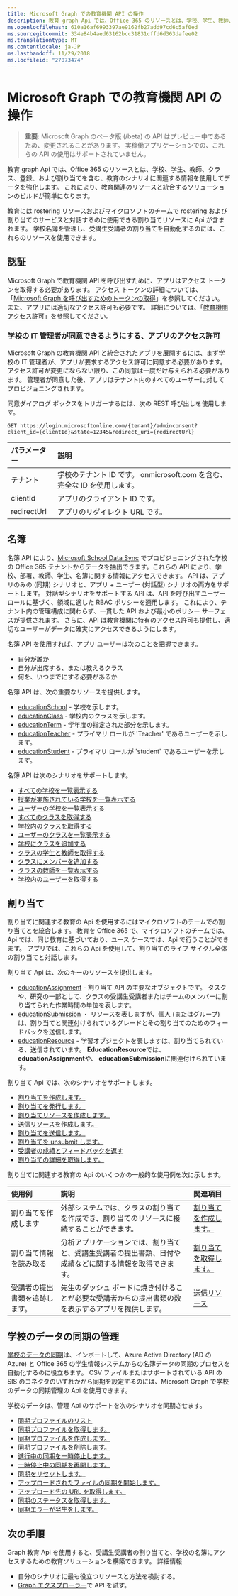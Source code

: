 ```yaml
---
title: Microsoft Graph での教育機関 API の操作
description: 教育 graph Api では、Office 365 のリソースとは、学校、学生、教師、クラス、登録、および割り当てを含む、教育のシナリオに関連する情報を使用してデータを強化します。 これにより、教育関連のリソースと統合するソリューションのビルドが簡単になります。
ms.openlocfilehash: 610a16af6993397ae9162fb27add97cd6c5af0ed
ms.sourcegitcommit: 334e84b4aed63162bcc31831cffd6d363dafee02
ms.translationtype: MT
ms.contentlocale: ja-JP
ms.lasthandoff: 11/29/2018
ms.locfileid: "27073474"
---
```

# <a name="working-with-education-apis-in-microsoft-graph"></a>Microsoft Graph での教育機関 API の操作

> **重要:** Microsoft Graph のベータ版 (/beta) の API はプレビュー中であるため、変更されることがあります。 実稼働アプリケーションでの、これらの API の使用はサポートされていません。

教育 graph Api では、Office 365 のリソースとは、学校、学生、教師、クラス、登録、および割り当てを含む、教育のシナリオに関連する情報を使用してデータを強化します。 これにより、教育関連のリソースと統合するソリューションのビルドが簡単になります。

教育には rostering リソースおよびマイクロソフトのチームで rostering および割り当てのサービスと対話するのに使用できる割り当てリソースに Api が含まれます。 学校名簿を管理し、受講生受講者の割り当てを自動化するのには、これらのリソースを使用できます。

## <a name="authorization"></a>認証

Microsoft Graph で教育機関 API を呼び出すために、アプリはアクセス トークンを取得する必要があります。 アクセス トークンの詳細については、「[Microsoft Graph を呼び出すためのトークンの取得](https://developer.microsoft.com/graph/docs/concepts/auth_overview)」を参照してください。 また、アプリには適切なアクセス許可も必要です。 詳細については、「[教育機関アクセス許可](/graph/permissions-reference#education-permissions)」を参照してください。 

### <a name="app-permissions-to-enable-school-it-admins-to-consent"></a>学校の IT 管理者が同意できるようにする、アプリのアクセス許可 

Microsoft Graph の教育機関 API と統合されたアプリを展開するには、まず学校の IT 管理者が、アプリが要求するアクセス許可に同意する必要があります。 アクセス許可が変更にならない限り、この同意は一度だけ与えられる必要があります。 管理者が同意した後、アプリはテナント内のすべてのユーザーに対してプロビジョニングされます。

同意ダイアログ ボックスをトリガーするには、次の REST 呼び出しを使用します。

```
GET https://login.microsoftonline.com/{tenant}/adminconsent?
client_id={clientId}&state=12345&redirect_uri={redirectUrl}
```

|パラメーター|説明|
|:--------|:----------|
|テナント|学校のテナント ID です。 onmicrosoft.com を含む、完全な ID を使用します。|
|clientId|アプリのクライアント ID です。|
|redirectUrl|アプリのリダイレクト URL です。|


## <a name="rostering"></a>名簿

名簿 API により、[Microsoft School Data Sync](https://sds.microsoft.com/) でプロビジョニングされた学校の Office 365 テナントからデータを抽出できます。これらの API により、学校、部署、教師、学生、名簿に関する情報にアクセスできます。 API は、アプリのみの (同期) シナリオと、アプリ + ユーザー (対話型) シナリオの両方をサポートします。 対話型シナリオをサポートする API は、API を呼び出すユーザー ロールに基づく、領域に適した RBAC ポリシーを適用します。 これにより、テナント内の管理構成に関わらず、一貫した API および最小のポリシー サーフェスが提供されます。 さらに、API は教育機関に特有のアクセス許可も提供し、適切なユーザーがデータに確実にアクセスできるようにします。

名簿 API を使用すれば、アプリ ユーザーは次のことを把握できます。

- 自分が誰か
- 自分が出席する、または教えるクラス
- 何を、いつまでにする必要があるか

名簿 API は、次の重要なリソースを提供します。

- [educationSchool](educationschool.md) - 学校を示します。
- [educationClass](educationclass.md) - 学校内のクラスを示します。
- [educationTerm](educationterm.md) - 学年度の指定された部分を示します。
- [educationTeacher](educationteacher.md) - プライマリ ロールが 'Teacher' であるユーザーを示します。
- [educationStudent](educationstudent.md) - プライマリ ロールが 'student' であるユーザーを示します。

名簿 API は次のシナリオをサポートします。

- [すべての学校を一覧表示する](../api/educationroot-list-schools.md) 
- [授業が実施されている学校を一覧表示する](../api/educationclass-list-schools.md)
- [ユーザーの学校を一覧表示する](../api/educationuser-list-schools.md)
- [すべてのクラスを取得する](../api/educationroot_list_classes.md )
- [学校内のクラスを取得する](../api/educationschool-list-classes.md)
- [ユーザーのクラスを一覧表示する](../api/educationuser-list-classes.md)
- [学校にクラスを追加する](../api/educationschool-post-classes.md)
- [クラスの学生と教師を取得する](../api/educationclass-list-members.md)
- [クラスにメンバーを追加する](../api/educationclass-post-members.md) 
- [クラスの教師を一覧表示する](../api/educationclass-list-teachers.md)
- [学校内のユーザーを取得する](../api/educationschool-list-users.md)

<!-- Should you list delete scenarios here as well? -->

## <a name="assignments"></a>割り当て 

割り当てに関連する教育の Api を使用するにはマイクロソフトのチームでの割り当てとを統合します。 教育を Office 365 で、マイクロソフトのチームでは、Api では、同じ教育に基づいており、ユース ケースでは、Api で行うことができます。 アプリでは、これらの Api を使用して、割り当てのライフ サイクル全体の割り当てと対話します。 

割り当て Api は、次のキーのリソースを提供します。

- [educationAssignment](educationassignment.md) - 割り当て API の主要なオブジェクトです。 タスクや、研究の一部として、クラスの受講生受講者またはチームのメンバーに割り当てられた作業時間の単位を表します。
- [educationSubmission](educationsubmission.md) ・ リソースを表しますが、個人 (またはグループ) は、割り当てと関連付けられているグレードとその割り当てのためのフィードバックを送信します。
- [educationResource](educationresource.md) - 学習オブジェクトを表しますは、割り当てられている、送信されています。 **EducationResource**では、 **educationAssignment**や、 **educationSubmission**に関連付けられています。

割り当て Api では、次のシナリオをサポートします。

- [割り当てを作成します。](../api/educationclass-post-assignments.md)
- [割り当てを発行します。](../api/educationassignment-publish.md)
- [割り当てリソースを作成します。](../api/educationassignment-post-resources.md)
- [送信リソースを作成します。](../api/educationsubmission-post-resources.md)
- [割り当てを送信します。](../api/educationsubmission-submit.md) 
- [割り当てを unsubmit します。](../api/educationsubmission-unsubmit.md)   
- [受講者の成績とフィードバックを返す](../api/educationsubmission-return.md) 
- [割り当ての詳細を取得します。](../api/educationuser-list-assignments.md)

割り当てに関連する教育の Api のいくつかの一般的な使用例を次に示します。

|使用例|説明|関連項目|
|:-------|:----------|:-------|
|割り当てを作成します|外部システムでは、クラスの割り当てを作成でき、割り当てのリソースに接続することができます。|[割り当てを作成します。](../api/educationassignment-post-resources.md)|
|割り当て情報を読み取る|分析アプリケーションでは、割り当てと、受講生受講者の提出書類、日付や成績などに関する情報を取得できます。|[割り当てを取得します。](../api/educationassignment-get.md)|
|受講者の提出書類を追跡します。|先生のダッシュ ボードに焼き付けることが必要な受講者からの提出書類の数を表示するアプリを提供します。|[送信リソース](educationsubmission.md)|

## <a name="school-data-sync-management"></a>学校のデータの同期の管理

[学校のデータの同期](https://sds.microsoft.com/)は、インポートして、Azure Active Directory (AD の Azure) と Office 365 の学生情報システムからの名簿データの同期のプロセスを自動化するのに役立ちます。 CSV ファイルまたはサポートされている API の SIS のコネクタのいずれかから同期を設定するのには、Microsoft Graph で学校のデータの同期管理の Api を使用できます。

学校のデータは、管理 Api のサポートを次のシナリオを同期させます。

- [同期プロファイルのリスト](../api/educationsynchronizationprofile-list.md)
- [同期プロファイルを取得します。](../api/educationsynchronizationprofile-get.md)
- [同期プロファイルを作成します。](../api/educationsynchronizationprofile-post.md)
- [同期プロファイルを削除します。](../api/educationsynchronizationprofile-delete.md)
- [進行中の同期を一時停止します。](../api/educationsynchronizationprofile-pause.md)
- [一時停止中の同期を再開します。](../api/educationsynchronizationprofile-resume.md)
- [同期をリセットします。](../api/educationsynchronizationprofile-reset.md)
- [アップロードされたファイルの同期を開始します。](../api/educationsynchronizationprofile-start.md) 
- [アップロード先の URL を取得します。](../api/educationsynchronizationprofile-uploadurl.md)
- [同期のステータスを取得します。](../api/educationsynchronizationprofilestatus-get.md)
- [同期エラーが発生をします。](../api/educationsynchronizationerrors-get.md)


## <a name="next-steps"></a>次の手順
Graph 教育 Api を使用すると、受講生受講者の割り当てと、学校の名簿にアクセスするための教育ソリューションを構築できます。 詳細情報

- 自分のシナリオに最も役立つリソースと方法を検討する。
- [Graph エクスプローラー](https://developer.microsoft.com/graph/graph-explorer)で API を試す。

